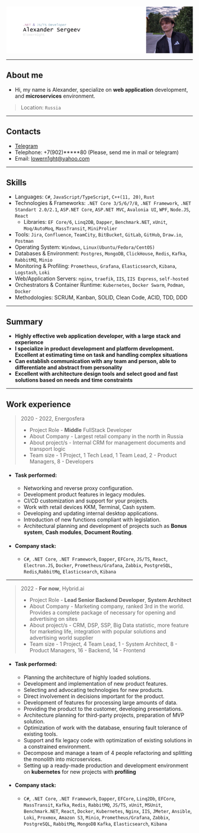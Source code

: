 ![header](.resources/_head.png)

---

## About me

 - Hi, my name is Alexander, specialize on **web application** development, and **microservices** environment.

> Location: `Russia`

---

## Contacts

* [Telegram](https://t.me/lowern1ght)
* Telephone: +7(902)*****80 (Please, send me in mail or telegram)
* Email: [lowern1ght@yahoo.com](mailto:lowern1ght@yahoo.com)

---

## Skills


* Languages: `C#`, `JavaScript/TypeScript`, `C++(11, 20)`, `Rust`
* Technologies & Frameworks: `.NET Core 3/5/6/7/8`, `.NET Framework`, `.NET Standart 2.0/2.1`, `ASP.NET Core`, `ASP.NET MVC`, 
`Avalonia UI`, `WPF`, `Node.JS`, `React`
  * Libraries: `EF Core/6`, `Linq2DB`, `Dapper`, `Benchmark.NET`, `xUnit`, `Moq/AutoMoq`, `MassTransit`, `MiniProlier`
* Tools: `Jira`, `Confluence`, `TeamCity`, `BitBucket`, `GitLab`, `GitHub`, `Draw.io`, `Postman`
* Operating System: `Windows`, `Linux(Ubuntu/Fedora/CentOS)`
* Databases & Environment: `Postgres`, `MongoDB`, `ClickHouse`, `Redis`, `Kafka`, `RabbitMQ`, `Minio`
* Monitoring & Profiling: `Prometheus`, `Grafana`, `Elasticsearch`, `Kibana`, `Logstash`, `Loki`
* Web/Application Servers: `nginx`, `traefik`, `IIS`, `IIS Express`, `self-hosted`
* Orchestrators & Container Runtime: `Kubernetes`, `Docker Swarm`, `Podman`, `Docker`
* Methodologies: SCRUM, Kanban, SOLID, Clean Code, ACID, TDD, DDD

---

## Summary

- **Highly effective web application developer, with a large stack and experience**
- **I specialize in product development and platform development. Excellent at estimating time on task and handling complex situations**
- **Can establish communication with any team and person, able to differentiate and abstract from personality**
- **Excellent with architecture design tools and select good and fast solutions based on needs and time constraints**

---

## Work experience

> 2020 - 2022, Energosfera
>   * Project Role - **Middle** FullStack Developer
>   * About Company  - Largest retail company in the north in Russia
>   * About project/s - Internal CRM for management documents and transport logic
>   * Team size - 1 Project, 1 Tech Lead, 1 Team Lead, 2 - Product Managers, 8 - Developers

 * #### Task performed:
    - Networking and reverse proxy configuration.
    - Development product features in legacy modules.
    - CI/CD customization and support for your projects.
    - Work with retail devices KKM, Terminal, Cash system.
    - Developing and updating internal desktop applications.
    - Introduction of new functions compliant with legislation.
    - Architectural planning and development of projects such as **Bonus system**, **Cash modules**, **Document Routing**.

 * #### Company stack: 
   - `C#`, `.NET Core`, `.NET Framework`, `Dapper`, `EFCore`, `JS/TS`, `React`, `Electron.JS`, `Docker`, `Prometheus/Grafana`, 
`Zabbix`, `PostgreSQL`, `Redis`,`RabbitMq`, `Elasticsearch`, `Kibana`

---

> 2022 - **For now**, Hybrid.ai
>   * Project Role - **Lead Senior Backend Developer**, **System Architect**
>   * About Company  - Marketing company, ranked 3rd in the world. Provides a complete package of necessary for opening and advertising on sites
>   * About project/s - CRM, DSP, SSP, Big Data statistic, more feature for marketing life, integration with popular solutions and advertising world supplier
>   * Team size - 1 Project, 4 Team Lead, 1 - System Architect, 8 - Product Managers, 16 - Backend, 14 - Frontend

* #### Task performed:
    - Planning the architecture of highly loaded solutions.
    - Development and implementation of new product features.
    - Selecting and advocating technologies for new products.
    - Direct involvement in decisions important for the product.
    - Development of features for processing large amounts of data.
    - Providing the product to the customer, developing presentations.
    - Architecture planning for third-party projects, preparation of MVP solution.
    - Optimization of work with the database, ensuring fault tolerance of existing tools.
    - Support and fix legacy code with optimization of existing solutions in a constrained environment.
    - Decompose and manage a team of 4 people refactoring and splitting the monolith into microservices.
    - Setting up a ready-made production and development environment on **kubernetes** for new projects with **profiling**

* #### Company stack:
    - `C#`, `.NET Core`, `.NET Framework`, `Dapper`, `EFCore`, `Linq2Db`, `EFCore`, `MassTransit`,
      `Kafka`, `Redis`, `RabbitMQ`, `JS/TS`, `xUnit`, `MSUnit`, `Benchmark.NET`,
      `React`, `Docker`, `Kubernetes`, `Nginx`, `IIS`, `JMeter`, `Ansible`, `Loki`, `Proxmox`, `Amazon S3`, `Minio`, 
      `Prometheus/Grafana`, `Zabbix`, `PostgreSQL`, `RabbitMq`, `MongoDB` `Kafka`, `Elasticsearch`, `Kibana`